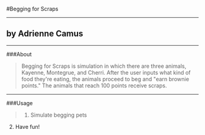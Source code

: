 #Begging for Scraps

----

## by Adrienne Camus


----

###About

> Begging for Scraps is simulation in which there are three animals, Kayenne, Montegrue, and Cherri. After the user inputs what kind of food they're eating, the animals proceed to beg and "earn brownie points." The animals that reach 100 points receive scraps.


----

###Usage

> 1. Simulate begging pets

2. Have fun!
